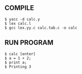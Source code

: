 ## COMPILE
```
$ yacc -d calc.y
$ lex calc.l
$ gcc lex.yy.c calc.tab.c -o calc
```
## RUN PROGRAM
```
$ calc [enter]
$ a = 1 + 2;
$ print a;
$ Printing 3